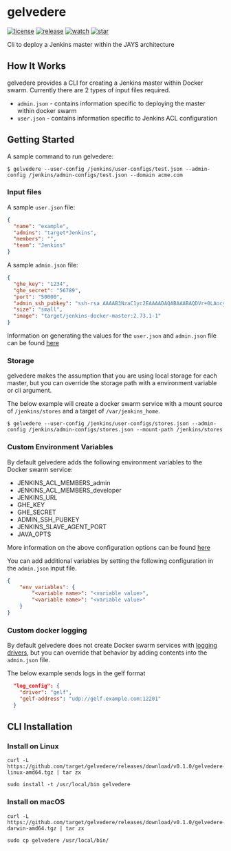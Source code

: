 # gelvedere

[![license](https://img.shields.io/github/license/mashape/apistatus.svg)](LICENSE)
[![release](http://img.shields.io/github/release/target/gelvedere.svg)](https://github.com/target/gelvedere/releases/latest)
[![watch](https://img.shields.io/github/watchers/target/gelvedere.svg?style=social)](https://github.com/target/gelvedere/watchers)
[![star](https://img.shields.io/github/stars/target/gelvedere.svg?style=social)](https://github.com/target/gelvedere/stargazers)

Cli to deploy a Jenkins master within the JAYS architecture

## How It Works

gelvedere provides a CLI for creating a Jenkins master within Docker swarm. Currently there are 2 types of input files required.

* `admin.json` - contains information specific to deploying the master within docker swarm
* `user.json` - contains information specific to Jenkins ACL configuration

## Getting Started

A sample command to run gelvedere:

```console
$ gelvedere --user-config /jenkins/user-configs/test.json --admin-config /jenkins/admin-configs/test.json --domain acme.com 
```

### Input files

A sample `user.json` file:

```json
{
  "name": "example",
  "admins": "target*Jenkins",
  "members": "",
  "team": "Jenkins"
}
```

A sample `admin.json` file:

```json
{
  "ghe_key": "1234",
  "ghe_secret": "56789",
  "port": "50000",
  "admin_ssh_pubkey": "ssh-rsa AAAAB3NzaC1yc2EAAAADAQABAAABAQDVr+0LAocyLbzzvQEdwjU8o+w0IYpR4R0uf2mswNYz6utcUVqHp5VXFog6YL4gYf0Q7naorLGh/zbROGHmBGAUngUbvy1vAnyiiBEjLPhW5k6iLy9f3N2lZyDQJ/VZYeRzfSeOPyEfd13MOjR8kB0zrodFa5j3fIToUrPmLytAVWplbF002jjJOTjwhFaknbdcVTzQ1LxhaOCaVjbEQyuFB3e8mB15kGEJOllnq4Un1HnG6wOcSx8IwP/E1JcmChfM3pPY2PIpYRqYaT4SYKGua+qke90aPNFl/k3j3J3yl2ZKGno/tJjj50sbTDgNz46uTLuLI2Eb6ETeI3d2Jy0Z jenkins@example.com",
  "size": "small",
  "image": "target/jenkins-docker-master:2.73.1-1"
}
```

Information on generating the values for the `user.json` and `admin.json` file can be found [here](https://github.com/target/jenkins-docker-master/tree/master/examples)

### Storage

gelvedere makes the assumption that you are using local storage for each master, but you can override the storage path with a environment variable or cli argument.

The below example will create a docker swarm service with a mount source of `/jenkins/stores` and a target of `/var/jenkins_home`.

```console
$ gelvedere --user-config /jenkins/user-configs/stores.json --admin-config /jenkins/admin-configs/stores.json --mount-path /jenkins/stores
```

### Custom Environment Variables

By default gelvedere adds the following environment variables to the Docker swarm service:

* JENKINS_ACL_MEMBERS_admin
* JENKINS_ACL_MEMBERS_developer
* JENKINS_URL
* GHE_KEY
* GHE_SECRET
* ADMIN_SSH_PUBKEY
* JENKINS_SLAVE_AGENT_PORT
* JAVA_OPTS

More information on the above configuration options can be found [here](https://github.com/target/jenkins-docker-master/tree/master/examples#usage)

You can add additional variables by setting the following configuration in the `admin.json` input file.

```json
{
    "env_variables": {
        "<variable name>": "<variable value>",
        "<variable name>": "<variable value>"
    }
}
```

### Custom docker logging

By default gelvedere does not create Docker swarm services with [logging drivers](https://docs.docker.com/engine/admin/logging/overview/), but you can override that behavior by adding contents into the `admin.json` file.

The below example sends logs in the gelf format

```json
  "log_config": {
    "driver": "gelf",
    "gelf-address": "udp://gelf.example.com:12201"
  }
```

## CLI Installation

### Install on Linux

```console
curl -L https://github.com/target/gelvedere/releases/download/v0.1.0/gelvedere-linux-amd64.tgz | tar zx

sudo install -t /usr/local/bin gelvedere
```

### Install on macOS

```console
curl -L https://github.com/target/gelvedere/releases/download/v0.1.0/gelvedere-darwin-amd64.tgz | tar zx

sudo cp gelvedere /usr/local/bin/
```